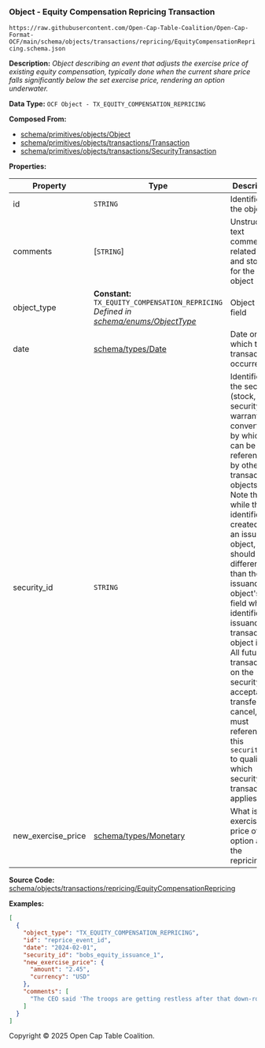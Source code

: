 ### Object - Equity Compensation Repricing Transaction

`https://raw.githubusercontent.com/Open-Cap-Table-Coalition/Open-Cap-Format-OCF/main/schema/objects/transactions/repricing/EquityCompensationRepricing.schema.json`

**Description:** _Object describing an event that adjusts the exercise price of existing equity compensation, typically done when the current share price falls significantly below the set exercise price, rendering an option underwater._

**Data Type:** `OCF Object - TX_EQUITY_COMPENSATION_REPRICING`

**Composed From:**

- [schema/primitives/objects/Object](../../../primitives/objects/Object.md)
- [schema/primitives/objects/transactions/Transaction](../../../primitives/objects/transactions/Transaction.md)
- [schema/primitives/objects/transactions/SecurityTransaction](../../../primitives/objects/transactions/SecurityTransaction.md)

**Properties:**

| Property           | Type                                                                                                                      | Description                                                                                                                                                                                                                                                                                                                                                                                                                                                                                                 | Required   |
| ------------------ | ------------------------------------------------------------------------------------------------------------------------- | ----------------------------------------------------------------------------------------------------------------------------------------------------------------------------------------------------------------------------------------------------------------------------------------------------------------------------------------------------------------------------------------------------------------------------------------------------------------------------------------------------------- | ---------- |
| id                 | `STRING`                                                                                                                  | Identifier for the object                                                                                                                                                                                                                                                                                                                                                                                                                                                                                   | `REQUIRED` |
| comments           | [`STRING`]                                                                                                                | Unstructured text comments related to and stored for the object                                                                                                                                                                                                                                                                                                                                                                                                                                             | -          |
| object_type        | **Constant:** `TX_EQUITY_COMPENSATION_REPRICING`</br>_Defined in [schema/enums/ObjectType](../../../enums/ObjectType.md)_ | Object type field                                                                                                                                                                                                                                                                                                                                                                                                                                                                                           | `REQUIRED` |
| date               | [schema/types/Date](../../../types/Date.md)                                                                               | Date on which the transaction occurred                                                                                                                                                                                                                                                                                                                                                                                                                                                                      | `REQUIRED` |
| security_id        | `STRING`                                                                                                                  | Identifier for the security (stock, plan security, warrant, or convertible) by which it can be referenced by other transaction objects. Note that while this identifier is created with an issuance object, it should be different than the issuance object's `id` field which identifies the issuance transaction object itself. All future transactions on the security (e.g. acceptance, transfer, cancel, etc.) must reference this `security_id` to qualify which security the transaction applies to. | `REQUIRED` |
| new_exercise_price | [schema/types/Monetary](../../../types/Monetary.md)                                                                       | What is the exercise price of the option after the repricing?                                                                                                                                                                                                                                                                                                                                                                                                                                               | `REQUIRED` |

**Source Code:** [schema/objects/transactions/repricing/EquityCompensationRepricing](../../../../../../schema/objects/transactions/repricing/EquityCompensationRepricing.schema.json)

**Examples:**

```json
[
  {
    "object_type": "TX_EQUITY_COMPENSATION_REPRICING",
    "id": "reprice_event_id",
    "date": "2024-02-01",
    "security_id": "bobs_equity_issuance_1",
    "new_exercise_price": {
      "amount": "2.45",
      "currency": "USD"
    },
    "comments": [
      "The CEO said 'The troops are getting restless after that down-round. Incetivize those employees!'"
    ]
  }
]
```

Copyright © 2025 Open Cap Table Coalition.
